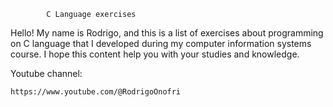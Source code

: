 			C Language exercises 
Hello! My name is Rodrigo, and this is a list of exercises about programming on C language that I developed during my computer information systems course. I hope this content help you with your studies and knowledge.

  
Youtube channel:

  	https://www.youtube.com/@RodrigoOnofri
